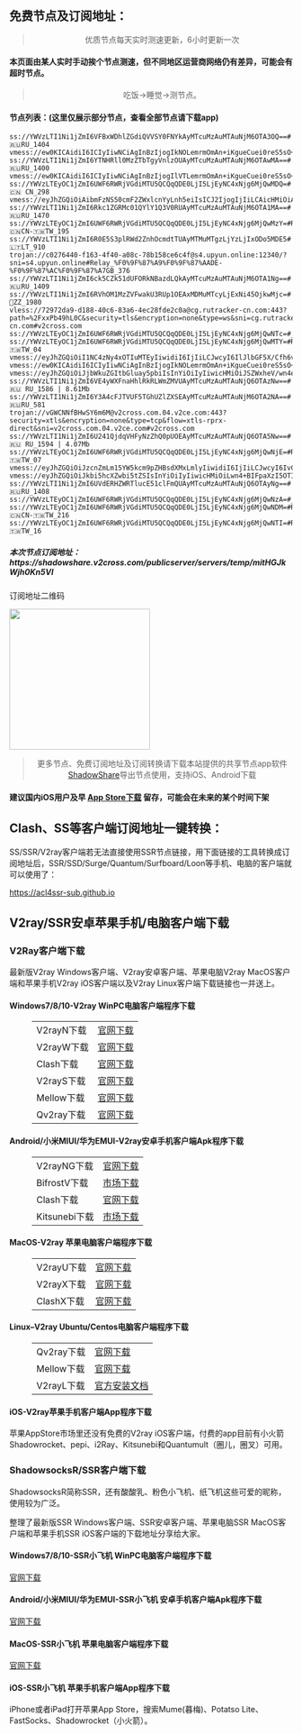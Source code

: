 
<h2>免费节点及订阅地址：</h2>
<blockquote>
<p style="text-align: center;">优质节点每天实时测速更新，6小时更新一次</p>
</blockquote>
<h4>本页面由某人实时手动挨个节点测速，但不同地区运营商网络仍有差异，可能会有超时节点。</h4>
<blockquote>
<p style="text-align: center;">吃饭->睡觉->测节点。</p>
</blockquote>
<h4>节点列表：(这里仅展示部分节点，查看全部节点请下载app)</h4>

```trojan://fIYU5DCiWZ6uYOou@los1.v2ce.com:443?security=xtls&encryption=none&type=tcp&flow=xtls-rprx-direct&sni=los1.v2ce.com#v2cross.com
ss://YWVzLTI1Ni1jZmI6VFBxWDhlZGdiQVVSY0FNYkAyMTcuMzAuMTAuNjM6OTA3OQ==#🇷🇺RU_1404
vmess://ew0KICAidiI6ICIyIiwNCiAgInBzIjogIkNOLemrmOmAn+iKgueCuei0reS5sO+8mnYyY3Jvc3MuY29tIiwNCiAgImFkZCI6ICJneS5tb29uZnJlZS50b3AiLA0KICAicG9ydCI6ICIxNzI1MyIsDQogICJpZCI6ICI2ZTllZWFlNi1jM2QxLTQzOWUtOWY3YS0yMTNmZTA5YjJkYmUiLA0KICAiYWlkIjogIjAiLA0KICAic2N5IjogImF1dG8iLA0KICAibmV0IjogIndzIiwNCiAgInR5cGUiOiAibm9uZSIsDQogICJob3N0IjogIm9jcmIyLm1vb25mcmVlLnRvcCIsDQogICJwYXRoIjogIi8iLA0KICAidGxzIjogInRscyIsDQogICJzbmkiOiAiIiwNCiAgImFscG4iOiAiIg0KfQ==
ss://YWVzLTI1Ni1jZmI6YTNHRll0MzZTbTgyVnlzOUAyMTcuMzAuMTAuNjM6OTAwMA==#🇷🇺RU_1400
vmess://ew0KICAidiI6ICIyIiwNCiAgInBzIjogIlVTLemrmOmAn+iKgueCuei0reS5sO+8mnYyY3Jvc3MuY29tIiwNCiAgImFkZCI6ICJhd3N4anAubW9vbmZyZWUudG9wIiwNCiAgInBvcnQiOiAiNDQzIiwNCiAgImlkIjogIjZlOWVlYWU2LWMzZDEtNDM5ZS05ZjdhLTIxM2ZlMDliMmRiZSIsDQogICJhaWQiOiAiMCIsDQogICJzY3kiOiAiYXV0byIsDQogICJuZXQiOiAid3MiLA0KICAidHlwZSI6ICJub25lIiwNCiAgImhvc3QiOiAiYXdzeGpwLm1vb25mcmVlLnRvcCIsDQogICJwYXRoIjogIi8iLA0KICAidGxzIjogInRscyIsDQogICJzbmkiOiAiIiwNCiAgImFscG4iOiAiIg0KfQ==
ss://YWVzLTEyOC1jZmI6UWF6RWRjVGdiMTU5QCQqQDE0LjI5LjEyNC4xNjg6MjQwMDQ=#🇨🇳 CN_298
vmess://eyJhZGQiOiAibmFzNS50cmF2ZWxlcnYyLnh5eiIsICJ2IjogIjIiLCAicHMiOiAidjJjcm9zcy5jb20gLSBcdTVlN2ZcdTRlMWNcdTc3MDFcdTVlN2ZcdTVkZGVcdTVlMDJcdTc5ZmJcdTUyYTggMSIsICJwb3J0IjogMjE4NzEsICJpZCI6ICJiNjlmMzczNS1hMWExLTNkYmYtODg5Yi00NTk0ZDE0MDc1MmYiLCAiYWlkIjogIjAiLCAibmV0IjogIndzIiwgInR5cGUiOiAiIiwgImhvc3QiOiAiJTdCJTIySE9TVCUyMjolMjJuYXM1LnRyYXZlbGVydjIueHl6JTIyLCUyMkhvc3QlMjI6JTIybmFzNS50cmF2ZWxlcnYyLnh5eiUyMiU3RCIsICJwYXRoIjogIi9obHMvY2N0djVwaGQubTN1OCIsICJ0bHMiOiAidGxzIn0=
ss://YWVzLTI1Ni1jZmI6Rkc1ZGRMc01QYlY1Q3V0RUAyMTcuMzAuMTAuNjM6OTA1MA==#🇷🇺RU_1470
ss://YWVzLTEyOC1jZmI6UWF6RWRjVGdiMTU5QCQqQDE0LjI5LjEyNC4xNjg6MjQwMzY=#Relay_🇨🇳CN-🇹🇼TW_195
ss://YWVzLTI1Ni1jZmI6R0E5S3plRWd2ZnhOcmdtTUAyMTMuMTgzLjYzLjIxODo5MDE5#🇱🇹LT_910
trojan://c0276440-f163-4f40-a08c-78b158ce6c4f@s4.upyun.online:12340/?sni=s4.upyun.online#Relay_%F0%9F%87%A9%F0%9F%87%AADE-%F0%9F%87%AC%F0%9F%87%A7GB_376
ss://YWVzLTI1Ni1jZmI6ck5CZk51dUFORkNBazdLQkAyMTcuMzAuMTAuNjM6OTA1Ng==#🇷🇺RU_1409
ss://YWVzLTI1Ni1jZmI6RVhOM1MzZVFwakU3RUp1OEAxMDMuMTcyLjExNi45OjkwMjc=#🏁ZZ_1980
vless://72972da9-d188-40c6-83a6-4ec28fde2c0a@cg.rutracker-cn.com:443?path=%2FxxPb49hL0C&security=tls&encryption=none&type=ws&sni=cg.rutracker-cn.com#v2cross.com
ss://YWVzLTEyOC1jZmI6UWF6RWRjVGdiMTU5QCQqQDE0LjI5LjEyNC4xNjg6MjQwNTc=#_247
ss://YWVzLTEyOC1jZmI6UWF6RWRjVGdiMTU5QCQqQDE0LjI5LjEyNC4xNjg6MjQwMTY=#Relay_-🇹🇼TW_04
vmess://eyJhZGQiOiI1NC4zNy4xOTIuMTEyIiwidiI6IjIiLCJwcyI6IlJlbGF5X/Cfh6vwn4e3RlIt8J+Hq/Cfh7dGUl81NzQiLCJwb3J0Ijo0NDMsImlkIjoiOWY1ODIzNGMtMzU1Yi00MDY1LWFlMjEtZDRhNjMwOTlhYmE1IiwiYWlkIjoiNjQiLCJuZXQiOiJ3cyIsInR5cGUiOiIiLCJob3N0IjoiNTQuMzcuMTkyLjExMiIsInBhdGgiOiIvcGF0aC8xMjAyMDgzMDE0MjIiLCJ0bHMiOiJ0bHMifQ==
vmess://ew0KICAidiI6ICIyIiwNCiAgInBzIjogIkNOLemrmOmAn+iKgueCuei0reS5sO+8mnYyY3Jvc3MuY29tIiwNCiAgImFkZCI6ICJiZ3B2Mi5rdHlqc3EuY29tIiwNCiAgInBvcnQiOiAiMTIyMjIiLA0KICAiaWQiOiAiOWVhNzBkNTctOWNiNi0zYmQwLWFlNDEtNTYwMWU1MTZkY2M2IiwNCiAgImFpZCI6ICIwIiwNCiAgInNjeSI6ICJhdXRvIiwNCiAgIm5ldCI6ICJ0Y3AiLA0KICAidHlwZSI6ICJub25lIiwNCiAgImhvc3QiOiAiIiwNCiAgInBhdGgiOiAiIiwNCiAgInRscyI6ICIiLA0KICAic25pIjogIiIsDQogICJhbHBuIjogIiINCn0=
vmess://eyJhZGQiOiJjbWkuZGItbGluay5pbiIsInYiOiIyIiwicHMiOiJSZWxheV/wn4eo8J+Hs0NOLfCfh7rwn4e4VVNfMjYwIiwicG9ydCI6MjExNTIsImlkIjoiYzRmYTA2Y2EtYzE4Zi0zN2E0LWJhMGUtNjM1MzdjMGZiNjcyIiwiYWlkIjoiMSIsIm5ldCI6IndzIiwidHlwZSI6IiIsImhvc3QiOiJjbWkuZGItbGluay5pbiIsInBhdGgiOiIvZGIiLCJ0bHMiOiJ0bHMifQ==
ss://YWVzLTI1Ni1jZmI6VE4yWXFnaHhlRkRLWmZMVUAyMTcuMzAuMTAuNjQ6OTAzNw==#🇷🇺 RU_1586 | 8.61Mb
ss://YWVzLTI1Ni1jZmI6Y3A4cFJTVUF5TGhUZlZXSEAyMTcuMzAuMTAuNjM6OTA2NA==#🇷🇺RU_581
trojan://vGWCNNfBHwSY6m6M@v2cross.com.04.v2ce.com:443?security=xtls&encryption=none&type=tcp&flow=xtls-rprx-direct&sni=v2cross.com.04.v2ce.com#v2cross.com
ss://YWVzLTI1Ni1jZmI6U241QjdqVHFyNzZhQ0pUOEAyMTcuMzAuMTAuNjQ6OTA5Nw==#🇷🇺 RU_1594 | 4.07Mb
ss://YWVzLTEyOC1jZmI6UWF6RWRjVGdiMTU5QCQqQDE0LjI5LjEyNC4xNjg6MjQwNjE=#Relay_-🇹🇼TW_07
vmess://eyJhZGQiOiJzcnZmLm15YW5kcm9pZHBsdXMxLmlyIiwidiI6IjIiLCJwcyI6IvCfh67wn4e3SVJfNzk3IiwicG9ydCI6ODAsImlkIjoiYzEyMTRjMjYtZjBmYy0yZjBhLTgxYjAtODRkMTBmOGQxNGRjIiwiYWlkIjoiMCIsIm5ldCI6IndzIiwidHlwZSI6IiIsImhvc3QiOiJhd2Vpa2VqaS1Zb3VUdWJlIiwicGF0aCI6Ii9hcGl3cyIsInRscyI6IiJ9
vmess://eyJhZGQiOiJkbi5hcXZwbi5tZSIsInYiOiIyIiwicHMiOiLwn4+BIFpaXzI5OTIgfCAxLjgyTWIiLCJwb3J0Ijo4MCwiaWQiOiJkMDAwODNjNy1lM2RiLTQ3MDctYTI0ZC01NjYyOTEyMzY4ZmYiLCJhaWQiOiIwIiwibmV0Ijoid3MiLCJ0eXBlIjoiIiwiaG9zdCI6ImRuLmFxdnBuLm1lIiwicGF0aCI6Ii8iLCJ0bHMiOiIifQ==
ss://YWVzLTI1Ni1jZmI6UVdERHZWRTlucE51clFmQUAyMTcuMzAuMTAuNjQ6OTAyNg==#🇷🇺RU_1408
ss://YWVzLTEyOC1jZmI6UWF6RWRjVGdiMTU5QCQqQDE0LjI5LjEyNC4xNjg6MjQwNzA=#_06
ss://YWVzLTEyOC1jZmI6UWF6RWRjVGdiMTU5QCQqQDE0LjI5LjEyNC4xNjg6MjQwNDM=#Relay_🇨🇳CN-🇹🇼TW_216
ss://YWVzLTEyOC1jZmI6UWF6RWRjVGdiMTU5QCQqQDE0LjI5LjEyNC4xNjg6MjQwNTI=#Relay_-🇹🇼TW_16
```
<h5>本次节点订阅地址：https://shadowshare.v2cross.com/publicserver/servers/temp/mitHGJkWjh0Kn5VI</h5>
<p>订阅地址二维码</p>
<img src='http://shadowshare.v2cross.com/qrcode.png' width=250 height=250>
<blockquote style='text-align: center;'>更多节点、免费订阅地址及订阅转换请下载本站提供的共享节点app软件<a href='https://shadowshare.v2cross.com'>ShadowShare</a>导出节点使用，支持iOS、Android下载</blockquote>
<h4>建议国内iOS用户及早 <a href='https://apps.apple.com/cn/app/shadowshare/id1612647259'>App Store下载</a> 留存，可能会在未来的某个时间下架</h4>

<div class="nv-content-wrap entry-content">
<h2>Clash、SS等客户端订阅地址一键转换：</h2>
<p>SS/SSR/V2ray客户端若无法直接使用SSR节点链接，用下面链接的工具转换成订阅地址后，SSR/SSD/Surge/Quantum/Surfboard/Loon等手机、电脑的客户端就可以使用了：</p>
<p><a href="https://acl4ssr-sub.github.io" target="_blank" rel="noreferrer noopener nofollow">https://acl4ssr-sub.github.io</a></p>
<h2>V2ray/SSR安卓苹果手机/电脑客户端下载</h2>
<h3>V2Ray客户端下载</h3>
<p>最新版V2ray Windows客户端、V2ray安卓客户端、苹果电脑V2ray MacOS客户端和苹果手机V2ray iOS客户端以及V2ray Linux客户端下载链接也一并送上。</p>
<h4>Windows7/8/10-<strong>V2ray WinPC电脑客户端</strong>程序下载</h4>
<figure class="wp-block-table alignwide is-style-stripes"><table><tbody><tr><td>V2rayN下载</td><td><a href="https://github.com/2dust/v2rayN/releases" target="_blank" rel="noreferrer noopener">官网下载</a></td></tr><tr><td>V2rayW下载</td><td><a href="https://github.com/Cenmrev/V2RayW/releases" target="_blank" rel="noreferrer noopener">官网下载</a></td></tr><tr><td>Clash下载</td><td><a href="https://github.com/Fndroid/clash_for_windows_pkg/releases" target="_blank" rel="noreferrer noopener">官网下载</a></td></tr><tr><td>V2rayS下载</td><td><a href="https://github.com/Shinlor/V2RayS/releases" target="_blank" rel="noreferrer noopener">官网下载</a></td></tr><tr><td>Mellow下载</td><td><a href="https://github.com/mellow-io/mellow/releases" target="_blank" rel="noreferrer noopener">官网下载</a></td></tr><tr><td>Qv2ray下载</td><td><a href="https://github.com/Qv2ray/Qv2ray" target="_blank" rel="noreferrer noopener">官网下载</a></td></tr></tbody></table></figure>
<h4><strong>Android/小米MIUI/华为EMUI-V2ray安卓手机客户端</strong>Apk程序下载</h4>
<figure class="wp-block-table alignwide is-style-stripes"><table><tbody><tr><td>V2rayNG下载</td><td><a href="https://github.com/2dust/v2rayNG/releases" target="_blank" rel="noreferrer noopener">官网下载</a></td></tr><tr><td>BifrostV下载</td><td><a rel="noreferrer noopener" href="https://www.appsapk.com/downloading/latest/com.github.dawndiy.bifrostv-0.6.8.apk" target="_blank">市场下载</a></td></tr><tr><td>Clash下载</td><td><a href="https://github.com/Kr328/ClashForAndroid/releases" target="_blank" rel="noreferrer noopener">官网下载</a></td></tr><tr><td>Kitsunebi下载</td><td><a rel="noreferrer noopener" href="https://apkpure.com/kitsunebi/fun.kitsunebi.kitsunebi4android" target="_blank">市场下载</a></td></tr></tbody></table></figure>
<h4><strong>MacOS-V2ray <strong>苹果电脑</strong>客户端</strong>程序下载</h4>
<figure class="wp-block-table alignwide is-style-stripes"><table><tbody><tr><td>V2rayU下载</td><td><a href="https://github.com/yanue/V2rayU/releases" target="_blank" rel="noreferrer noopener">官网下载</a></td></tr><tr><td>V2rayX下载</td><td><a href="https://github.com/Cenmrev/V2RayX/releases" target="_blank" rel="noreferrer noopener">官网下载</a></td></tr><tr><td>ClashX下载</td><td><a href="https://github.com/yichengchen/clashX/releases" target="_blank" rel="noreferrer noopener">官网下载</a></td></tr></tbody></table></figure>
<h4><strong>Linux</strong>–<strong>V2ray Ubuntu/Centos电脑客户端</strong>程序下载</h4>
<figure class="wp-block-table alignwide is-style-stripes"><table><tbody><tr><td>Qv2ray下载</td><td><a href="https://github.com/Qv2ray/Qv2ray" target="_blank" rel="noreferrer noopener">官网下载</a></td></tr><tr><td>Mellow下载</td><td><a href="https://github.com/mellow-io/mellow/releases" target="_blank" rel="noreferrer noopener">官网下载</a></td></tr><tr><td>V2rayL下载</td><td><a rel="noreferrer noopener" href="https://github.com/jiangxufeng/v2rayL" target="_blank">官方安装文档</a></td></tr></tbody></table></figure>
<h4>iOS-<strong>V2ray苹果<strong>手机客户端</strong>App程序</strong>下载</h4>
<p>苹果AppStore市场里还没有免费的V2ray iOS客户端，付费的app目前有小火箭Shadowrocket、pepi、i2Ray、Kitsunebi和Quantumult（圈儿，圈叉）可用。</p>
<h3>ShadowsocksR/SSR客户端下载</h3>
<p>ShadowsocksR简称SSR，还有酸酸乳、粉色小飞机、纸飞机这些可爱的昵称，使用较为广泛。</p>
<p>整理了最新版SSR Windows客户端、SSR安卓客户端、苹果电脑SSR MacOS客户端和苹果手机SSR iOS客户端的下载地址分享给大家。</p>
<h4><strong>Windows7/8/10-<strong>SSR小飞机 WinPC电脑客户端</strong>程序下载</strong></h4>
<p><a rel="noreferrer noopener" href="https://github.com/shadowsocksrr/shadowsocksr-csharp/releases" target="_blank">官网下载</a></p>
<h4><strong><strong>Android/小米MIUI/华为EMUI-SSR小飞机 安卓手机客户端</strong>Apk程序下载</strong></h4>
<p><a rel="noreferrer noopener" href="https://github.com/shadowsocksrr/shadowsocksr-android/releases" target="_blank">官网下载</a></p>
<h4><strong><strong>MacOS-SSR小飞机 苹果电脑客户端</strong>程序下载</strong></h4>
<p><a href="https://github.com/qinyuhang/ShadowsocksX-NG-R/releases" target="_blank" rel="noreferrer noopener">官网下载</a></p>
<h4><strong>iOS-<strong>SSR小飞机 苹果手机客户端App程序</strong></strong>下载</h4>
<p>iPhone或者iPad打开苹果App Store，搜索Mume(暮梅)、Potatso Lite、FastSocks、Shadowrocket（小火箭）。</p>
